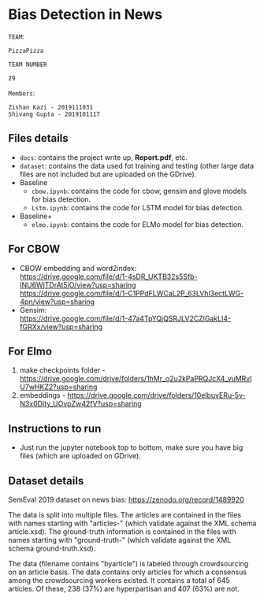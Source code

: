 # Bias Detection in News
`TEAM`: 
    
    PizzaPizza
    
`TEAM NUMBER`
    
    29

`Members`: 

    Zishan Kazi - 2019111031
    Shivang Gupta - 2019101117
    
## Files details
- `docs`: contains the project write up, **Report.pdf**, etc.
- `dataset`: contains the data used fot training and testing (other large data files are not included but are uploaded on the GDrive).
- Baseline
    - `cbow.ipynb`: contains the code for cbow, gensim and glove models for bias detection.
    - `Lstm.ipynb`: contains the code for LSTM model for bias detection.
- Baseline+
    - `elmo.ipynb`: contains the code for ELMo model for bias detection.

## For CBOW
- CBOW embedding and word2index:    
https://drive.google.com/file/d/1-4sDR_UKTB32s5Sfb-lNU6WjTDrAt5jO/view?usp=sharing  
https://drive.google.com/file/d/1-C1PPdFLWCaL2P_63LVhl3ectLWG-4pn/view?usp=sharing
- Gensim:   
https://drive.google.com/file/d/1-47a4TpYQjQSRJLV2CZlGakLI4-fGRXx/view?usp=sharing


## For Elmo
1. make checkpoints folder  - https://drive.google.com/drive/folders/1hMr_o2u2kPaPRQJcX4_vuMRvlU7wHKZ2?usp=sharing
2. embeddings - https://drive.google.com/drive/folders/10elbuvERu-5v-N3x0Dlty_UOvpZw42fV?usp=sharing

## Instructions to run
- Just run the jupyter notebook top to bottom, make sure you have big files (which are uploaded on GDrive).

## Dataset details
SemEval 2019 dataset on news bias: https://zenodo.org/record/1489920

The data is split into multiple files. The articles are contained in the files with names starting with "articles-" (which validate against the XML schema article.xsd). The ground-truth information is contained in the files with names starting with "ground-truth-" (which validate against the XML schema ground-truth.xsd).

The data (filename contains "byarticle") is labeled through crowdsourcing on an article basis. The data contains only articles for which a consensus among the crowdsourcing workers existed. It contains a total of 645 articles. Of these, 238 (37%) are hyperpartisan and 407 (63%) are not.

